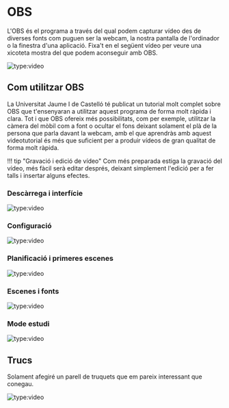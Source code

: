 # OBS

L'OBS és el programa a través del qual podem capturar vídeo des de diverses fonts com puguen ser la webcam, la nostra pantalla de l'ordinador o la finestra d'una aplicació. Fixa't en el següent vídeo per veure una xicoteta mostra del que podem aconseguir amb OBS.

![type:video](https://www.youtube.com/embed/wbgbYdTSNdA)

## Com utilitzar OBS

La Universitat Jaume I de Castelló té publicat un tutorial molt complet sobre OBS que t'ensenyaran a utilitzar aquest programa de forma molt ràpida i clara. Tot i que OBS ofereix més possibilitats, com per exemple, utilitzar la càmera del mòbil com a font o ocultar el fons deixant solament el plà de la persona que parla davant la webcam, amb el que aprendràs amb aquest videotutorial és més que suficient per a produir vídeos de gran qualitat de forma molt ràpida.

!!! tip "Gravació i edició de vídeo"
    Com més preparada estiga la gravació del vídeo, més fàcil serà editar després, deixant simplement l'edició per a fer talls i insertar alguns efectes.

### Descàrrega i interfície

![type:video](https://www.youtube.com/embed/SMuHzl02N-0)

### Configuració
![type:video](https://www.youtube.com/embed/QcVMLG4hJkU)

### Planificació i primeres escenes
![type:video](https://www.youtube.com/embed/ciKatD8Pcks)

### Escenes i fonts
![type:video](https://www.youtube.com/embed/bAMvrCVojEQ)

### Mode estudi
![type:video](https://www.youtube.com/embed/ij43Vkvzho4)

## Trucs

Solament afegiré un parell de truquets que em pareix interessant que conegau.

![type:video](https://www.youtube.com/embed/EWyqrHgMWaA)
